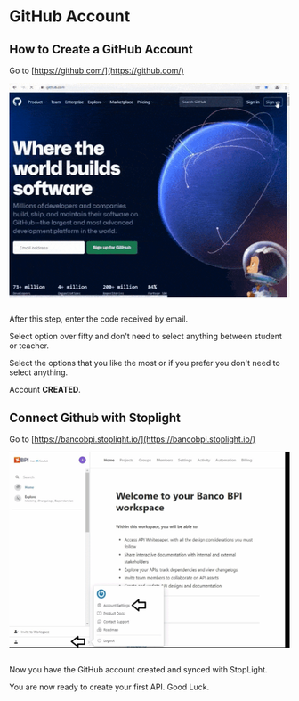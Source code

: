 # GitHub Account

## How to Create a GitHub Account

Go to [https://github.com/](https://github.com/)

<table>
  <p align="center">
    <img src="../assets/images/github.gif" alt="github-account" focus="false"/>
  </p>
</table>

After this step, enter the code received by email.

Select option over fifty and don't need to select anything between student or teacher.

Select the options that you like the most or if you prefer you don't need to select anything.

Account **CREATED**.

## Connect Github with Stoplight

Go to [https://bancobpi.stoplight.io/](https://bancobpi.stoplight.io/)

<table>
  <p align="center">
    <img src="../assets/images/connect_stoplight_github.gif" alt="connect-github-stoplight" focus="false"/>
  </p>
</table>



Now you have the GitHub account created and synced with StopLight.

You are now ready to create your first API. Good Luck.
